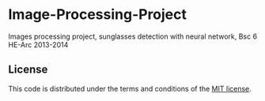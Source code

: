 Image-Processing-Project
========================

Images processing project, sunglasses detection with neural network, Bsc 6 HE-Arc 2013-2014

## License

This code is distributed under the terms and conditions of the [MIT license](LICENSE).
